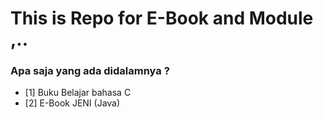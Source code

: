 # This is Repo for E-Book and Module ,..

### Apa saja yang ada didalamnya ?

* [1] Buku Belajar bahasa C
* [2] E-Book JENI (Java)





